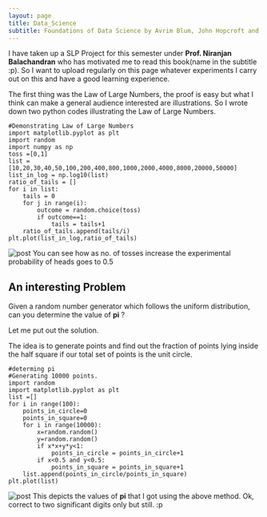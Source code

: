 ```yaml
---
layout: page
title: Data_Science
subtitle: Foundations of Data Science by Avrim Blum, John Hopcroft and Ravindra Kannan
---
```

I have taken up a SLP Project for this semester under **Prof. Niranjan Balachandran** who has motivated me to read this book(name in the subtitle :p).
So I want to upload regularly on this page whatever experiments I carry out on this and have a good learning experience.

The first thing was the Law of Large Numbers, the proof is easy but what I think can make a general audience interested are illustrations. So I wrote down two python codes illustrating the Law of Large Numbers.

~~~
#Demonstrating Law of Large Numbers
import matplotlib.pyplot as plt
import random
import numpy as np
toss =[0,1]
list = [10,20,30,40,50,100,200,400,800,1000,2000,4000,8000,20000,50000]
list_in_log = np.log10(list)
ratio_of_tails = []
for i in list:
    tails = 0
    for j in range(i):
        outcome = random.choice(toss)
        if outcome==1:
            tails = tails+1
    ratio_of_tails.append(tails/i)
plt.plot(list_in_log,ratio_of_tails)

~~~
![post](https://i.imgur.com/38JTygH.png)
You can see how as no. of tosses increase the experimental probability of heads goes to 0.5

## An interesting Problem
Given a random number generator which follows the uniform distribution, can you determine the value of **pi** ?

Let me put out the solution.

The idea is to generate points and find out the fraction of points lying inside the half square if our total set of points is the unit circle.<br>

~~~
#determing pi
#Generating 10000 points.
import random
import matplotlib.pyplot as plt
list =[]
for i in range(100):
    points_in_circle=0
    points_in_square=0
    for i in range(10000):
        x=random.random()
        y=random.random()
        if x*x+y*y<1:
            points_in_circle = points_in_circle+1
        if x<0.5 and y<0.5:
            points_in_square = points_in_square+1
    list.append(points_in_circle/points_in_square)
plt.plot(list)
~~~
![post](https://i.imgur.com/bUR8FFe.png)
This depicts the values of **pi** that I got using the above method. Ok, correct to two significant digits only but still. :p

